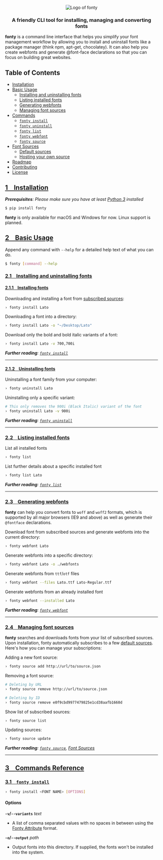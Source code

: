 <p align="center">
  <img src="https://raw.githubusercontent.com/jamesssooi/fonty/feat/readme/art/logo.png" alt="Logo of fonty">
</p>

<h3 align="center">A friendly CLI tool for installing, managing and converting fonts</h3>

**fonty** is a command line interface that helps you simplify your font management workflow by allowing you to install and uninstall fonts like a package manager (think npm, apt-get, chocolatey). It can also help you create webfonts and generate @font-face declarations so that you can focus on building great websites.
## Table of Contents
* [Installation](#installation)
* [Basic Usage](#)
    * [Installing and uninstalling fonts](#)
    * [Listing installed fonts](#)
    * [Generating webfonts](#)
    * [Managing font sources](#)
* [Commands](#)
    * [`fonty install`](#)
    * [`fonty uninstall`](#)
    * [`fonty list`](#)
    * [`fonty webfont`](#)
    * [`fonty source`](#)
* [Font Sources](#)
    * [Default sources](#)
    * [Hosting your own source](#)
* [Roadmap](#)
* [Contributing](#)
* [License](#)

## [1 &nbsp;&nbsp; Installation](#)
*__Prerequisites__: Please make sure you have at least [Python 3](https://www.python.org/downloads/) installed*

```bash
$ pip install fonty
```

**fonty** is only available for macOS and Windows for now. Linux support is planned.

## [2 &nbsp;&nbsp; Basic Usage](#)
Append any command with `--help` for a detailed help text of what you can do.
```bash
$ fonty [command] --help
```

### [2.1 &nbsp;&nbsp; Installing and uninstalling fonts](#)
#### [2.1.1 &nbsp;&nbsp; Installing fonts](#)
Downloading and installing a font from [subscribed sources](#):
```bash
› fonty install Lato
```

Downloading a font into a directory:
```bash
› fonty install Lato -o "~/Desktop/Lato"
```

Download only the bold and bold italic variants of a font:
```bash
› fonty install Lato -v 700,700i
```

*__Further reading__: [`fonty install`](#)*

---

#### [2.1.2 &nbsp;&nbsp; Uninstalling fonts](#)
Uninstalling a font family from your computer:
```bash
› fonty uninstall Lato
```

Uninstalling only a specific variant:
```bash
# This only removes the 900i (Black Italic) variant of the font
› fonty uninstall Lato -v 900i
```

*__Further reading__: [`fonty uninstall`](#)*

---

### [2.2 &nbsp;&nbsp; Listing installed fonts](#)
List all installed fonts
```bash
› fonty list
```

List further details about a specific installed font
```bash
› fonty list Lato
```

*__Further reading__: [`fonty list`](#)*

---

### [2.3 &nbsp;&nbsp; Generating webfonts](#)
**fonty** can help you convert fonts to `woff` and `woff2` formats, which is supported by all major browsers (IE9 and above) as well as generate their `@fontface` declarations.

Download font from subscribed sources and generate webfonts into the current directory:
```bash
› fonty webfont Lato
```

Generate webfonts into a specific directory:
```bash
› fonty webfont Lato -o ./webfonts
```

Generate webfonts from `ttf`/`otf` files
```bash
› fonty webfont --files Lato.ttf Lato-Regular.ttf
```

Generate webfonts from an already installed font
```bash
› fonty webfont --installed Lato
```

*__Further reading__: [`fonty webfont`](#)*

---

### [2.4 &nbsp;&nbsp; Managing font sources](#)
**fonty** searches and downloads fonts from your list of subscribed sources. Upon installation, fonty automatically subscribes to a few [default sources](#). Here's how you can manage your subscriptions:

Adding a new font source:
```bash
› fonty source add http://url/to/source.json
```

Removing a font source:
```bash
# Deleting by URL
› fonty source remove http://url/to/source.json

# Deleting by ID
› fonty source remove e0f9cbd9977479825e1cd38aafb1660d
```

Show list of subscribed sources:
```bash
› fonty source list
```

Updating sources:
```bash
› fonty source update
```

*__Further reading__: [`fonty source`](#), [Font Sources](#)*

---

## [3 &nbsp;&nbsp; Commands Reference](#)

### [3.1 &nbsp;&nbsp; `fonty install`](#)
```bash
› fonty install <FONT NAME> [OPTIONS]
```

#### Options

**`-v`/`--variants`** _text_

* A list of comma separated values with no spaces in between using the [Fonty Attribute](#) format.

**`-o`/`--output`** _path_

* Output fonts into this directory. If supplied, the fonts won't be installed into the system.